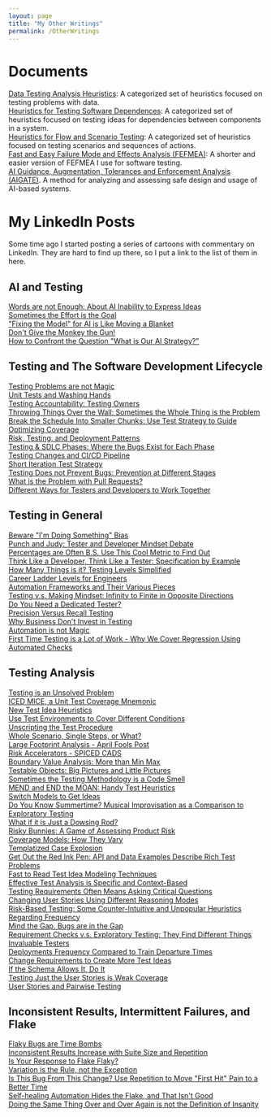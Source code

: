```yaml
---
layout: page
title: "My Other Writings"
permalink: /OtherWritings
---
```


# Documents
<a href="/assets/Data%20Testing%20Analysis%20Heuristics.pdf">Data Testing Analysis Heuristics</a>: A categorized set of heuristics focused on testing problems with data.<br>
<a href="/assets/Heuristics%20for%20Testing%20Software%20Dependencies.pdf">Heuristics for Testing Software Dependences</a>: A categorized set of heuristics focused on testing ideas for dependencies between components in a system.<br>
<a href="/assets/Heuristics%20for%20Flow%20and%20Scenario%20Testing.pdf">Heuristics for Flow and Scenario Testing</a>: A categorized set of heuristics focused on testing scenarios and sequences of actions.<br>
<a href="/assets/Fast%20and%20Easy%20Failure%20Mode%20and%20Effects%20Analysis.pdf">Fast and Easy Failure Mode and Effects Analysis (FEFMEA)</a>: A shorter and easier version of FEFMEA I use for software testing.<br>
<a href="/assets/AI%20Guidance%20Augmentation%20Tolerances%20and%20Enforcement%20analysis.pdf">AI Guidance, Augmentation, Tolerances and Enforcement Analysis (AIGATE)</a>. A method for analyzing and assessing safe design and usage of AI-based systems.<br>
# My LinkedIn Posts

Some time ago I started posting a series of cartoons with commentary on LinkedIn. They are hard to find up there, so I put a link to the list of them in here.

## AI and Testing

<a href="https://www.linkedin.com/posts/wayneroseberry_softwaretesting-softwaredevelopment-genai-activity-7309449719670263808-vmyz?utm_source=share&utm_medium=member_desktop&rcm=ACoAAAAh3ZkBmQDDIKsXxS7JDXb4_7-CCEd9B64">Words are not Enough: About AI Inability to Express Ideas</a><br>
<a href="https://www.linkedin.com/posts/wayneroseberry_softwaretesting-softwaredevelopment-yesthisisallaboutaitoolswhatdidyouthinkitwasabout-activity-7303805712353120256-x_Qt?utm_source=share&utm_medium=member_desktop&rcm=ACoAAAAh3ZkBmQDDIKsXxS7JDXb4_7-CCEd9B64">Sometimes the Effort is the Goal</a><br>
<a href="https://www.linkedin.com/posts/wayneroseberry_softwaretesting-softwaredevelopment-activity-7293638754374758400-YfYO?utm_source=share&utm_medium=member_desktop&rcm=ACoAAAAh3ZkBmQDDIKsXxS7JDXb4_7-CCEd9B64">"Fixing the Model" for AI is Like Moving a Blanket</a><br>
<a href="https://www.linkedin.com/posts/wayneroseberry_when-people-discuss-safety-and-ai-a-lot-activity-7247301680298442753-s-xL?utm_source=share&utm_medium=member_desktop&rcm=ACoAAAAh3ZkBmQDDIKsXxS7JDXb4_7-CCEd9B64">Don't Give the Monkey the Gun!</a><br>
<a href="https://www.linkedin.com/posts/wayneroseberry_dontgivethemonekythegun-softwaretesting-softwaredevelopment-activity-7341659312773021698-kgvH?utm_source=share&utm_medium=member_desktop&rcm=ACoAAAAh3ZkBmQDDIKsXxS7JDXb4_7-CCEd9B64">How to Confront the Question "What is Our AI Strategy?"</a><br>


## Testing and The Software Development Lifecycle

<a href="https://www.linkedin.com/posts/wayneroseberry_softwaretesting-softwaredevelopment-activity-7319070706275622912-UgMD?utm_source=share&utm_medium=member_desktop&rcm=ACoAAAAh3ZkBmQDDIKsXxS7JDXb4_7-CCEd9B64">Testing Problems are not Magic</a><br>
<a href="https://www.linkedin.com/posts/wayneroseberry_similar-to-restrooms-in-restaurants-activity-7315863477930102784-fBJo?utm_source=share&utm_medium=member_desktop&rcm=ACoAAAAh3ZkBmQDDIKsXxS7JDXb4_7-CCEd9B64">Unit Tests and Washing Hands</a><br>
<a href="https://www.linkedin.com/posts/wayneroseberry_softwaretesting-softwaredevelopment-shiftleftisdeadlonglifeshiftitalloverthefreakinmap-activity-7306748640247566338-Gw4Q?utm_source=share&utm_medium=member_desktop&rcm=ACoAAAAh3ZkBmQDDIKsXxS7JDXb4_7-CCEd9B64">Testing Accountability: Testing Owners</a><br>
<a href="https://www.linkedin.com/posts/wayneroseberry_softwaredevelopment-softwaretesting-nooffenseintendedtothoseinthemasonryprofession-activity-7305978373988618242-AmM0?utm_source=share&utm_medium=member_desktop&rcm=ACoAAAAh3ZkBmQDDIKsXxS7JDXb4_7-CCEd9B64">Throwing Things Over the Wall: Sometimes the Whole Thing is the Problem</a><br>
<a href="https://www.linkedin.com/posts/wayneroseberry_softwaretesting-softwaredevelopment-activity-7298728750689488896-NtPA?utm_source=share&utm_medium=member_desktop&rcm=ACoAAAAh3ZkBmQDDIKsXxS7JDXb4_7-CCEd9B64">Break the Schedule Into Smaller Chunks: Use Test Strategy to Guide Optimizing Coverage</a><br>
<a href="https://www.linkedin.com/posts/wayneroseberry_softwaretesting-softwaredevelopment-activity-7285358758329774080-thWf?utm_source=share&utm_medium=member_desktop&rcm=ACoAAAAh3ZkBmQDDIKsXxS7JDXb4_7-CCEd9B64">Risk, Testing, and Deployment Patterns</a><br>
<a href="https://www.linkedin.com/posts/wayneroseberry_softwaretesting-softwaredevelopment-activity-7284602876977369090-tZeq?utm_source=share&utm_medium=member_desktop&rcm=ACoAAAAh3ZkBmQDDIKsXxS7JDXb4_7-CCEd9B64">Testing & SDLC Phases: Where the Bugs Exist for Each Phase</a><br>
<a href="https://www.linkedin.com/posts/wayneroseberry_softwaretesting-softwaredevelopment-activity-7282462732077936640-qvyw?utm_source=share&utm_medium=member_desktop&rcm=ACoAAAAh3ZkBmQDDIKsXxS7JDXb4_7-CCEd9B64">Testing Changes and CI/CD Pipeline</a><br>
<a href="https://www.linkedin.com/posts/wayneroseberry_softwaretesting-softwaredevelopment-activity-7281181280656834560-jDye?utm_source=share&utm_medium=member_desktop&rcm=ACoAAAAh3ZkBmQDDIKsXxS7JDXb4_7-CCEd9B64">Short Iteration Test Strategy</a><br>
<a href="https://www.linkedin.com/posts/wayneroseberry_softwaretesting-softwaredevelopment-activity-7280729470401945600-osYR?utm_source=share&utm_medium=member_desktop&rcm=ACoAAAAh3ZkBmQDDIKsXxS7JDXb4_7-CCEd9B64">Testing Does not Prevent Bugs: Prevention at Different Stages</a><br>
<a href="https://www.linkedin.com/posts/wayneroseberry_i-see-a-lot-of-people-recommending-not-to-activity-7243639788178710528-AgsH?utm_source=share&utm_medium=member_desktop&rcm=ACoAAAAh3ZkBmQDDIKsXxS7JDXb4_7-CCEd9B64">What is the Problem with Pull Requests?</a><br>
<a href="https://www.linkedin.com/posts/wayneroseberry_softwaretesting-softwaredevelopment-activity-7229601704072110082-0igm?utm_source=share&utm_medium=member_desktop&rcm=ACoAAAAh3ZkBmQDDIKsXxS7JDXb4_7-CCEd9B64">Different Ways for Testers and Developers to Work Together</a><br>


## Testing in General

<a href="https://www.linkedin.com/posts/wayneroseberry_softwaretesting-softwaredevelopment-activity-7312598185019940864-gnYh?utm_source=share&utm_medium=member_desktop&rcm=ACoAAAAh3ZkBmQDDIKsXxS7JDXb4_7-CCEd9B64">Beware "I'm Doing Something" Bias</a><br>
<a href="https://www.linkedin.com/posts/wayneroseberry_softwaretesting-softwaredevelopment-yesibelieveinatestermindsetbutwhatisthatreally-activity-7304220222809329664-Xjtk?utm_source=share&utm_medium=member_desktop&rcm=ACoAAAAh3ZkBmQDDIKsXxS7JDXb4_7-CCEd9B64">Punch and Judy: Tester and Developer Mindset Debate</a><br>
<a href="https://www.linkedin.com/posts/wayneroseberry_softwaretesting-softwaredevelopment-activity-7301471738708574209-amkL?utm_source=share&utm_medium=member_desktop&rcm=ACoAAAAh3ZkBmQDDIKsXxS7JDXb4_7-CCEd9B64">Percentages are Often B.S. Use This Cool Metric to Find Out</a><br>
<a href="https://www.linkedin.com/posts/wayneroseberry_softwaretesting-softwaredevelopment-activity-7304195867488464897-QW91?utm_source=share&utm_medium=member_desktop&rcm=ACoAAAAh3ZkBmQDDIKsXxS7JDXb4_7-CCEd9B64">Think Like a Developer, Think Like a Tester: Specification by Example</a><br>
<a href="https://www.linkedin.com/posts/wayneroseberry_softwaretesting-softwaredevelopment-activity-7297992807636471809-7ssV?utm_source=share&utm_medium=member_desktop&rcm=ACoAAAAh3ZkBmQDDIKsXxS7JDXb4_7-CCEd9B64">How Many Things is it? Testing Levels Simplified</a><br>
<a href="https://www.linkedin.com/posts/wayneroseberry_softwaretesting-softwaredevelopment-activity-7289850641353510913-J5e8?utm_source=share&utm_medium=member_desktop&rcm=ACoAAAAh3ZkBmQDDIKsXxS7JDXb4_7-CCEd9B64">Career Ladder Levels for Engineers</a><br>
<a href="https://www.linkedin.com/posts/wayneroseberry_softwaretesting-softwaredevelopment-testautomation-activity-7286846273553408000-veaO?utm_source=share&utm_medium=member_desktop&rcm=ACoAAAAh3ZkBmQDDIKsXxS7JDXb4_7-CCEd9B64">Automation Frameworks and Their Various Pieces</a><br>
<a href="https://www.linkedin.com/posts/wayneroseberry_softwaretesting-softwaredevelopment-activity-7284272839938002944-dYsG?utm_source=share&utm_medium=member_desktop&rcm=ACoAAAAh3ZkBmQDDIKsXxS7JDXb4_7-CCEd9B64">Testing v.s. Making Mindset: Infinity to Finite in Opposite Directions</a><br>
<a href="https://www.linkedin.com/posts/wayneroseberry_softwaretesting-softwaredevelopment-losethedogma-activity-7248411308000194560-M3i3?utm_source=share&utm_medium=member_desktop&rcm=ACoAAAAh3ZkBmQDDIKsXxS7JDXb4_7-CCEd9B64">Do You Need a Dedicated Tester?</a><br>
<a href="https://www.linkedin.com/posts/wayneroseberry_softwaretesting-softwaredevelopment-activity-7354934355762335744-bdMY?utm_source=share&utm_medium=member_desktop&rcm=ACoAAAAh3ZkBmQDDIKsXxS7JDXb4_7-CCEd9B64">Precision Versus Recall Testing</a><br>
<a href="https://www.linkedin.com/posts/wayneroseberry_softwaretesting-softwaredevelopment-activity-7365096237731102720-Oh51?utm_source=share&utm_medium=member_desktop&rcm=ACoAAAAh3ZkBmQDDIKsXxS7JDXb4_7-CCEd9B64">Why Business Don't Invest in Testing</a><br>
<a href="https://www.linkedin.com/posts/wayneroseberry_softwaretesting-softwaredevelopment-activity-7366301118735290371-z__J?utm_source=share&utm_medium=member_desktop&rcm=ACoAAAAh3ZkBmQDDIKsXxS7JDXb4_7-CCEd9B64">Automation is not Magic</a><br>
<a href="https://www.linkedin.com/posts/wayneroseberry_softwaretesting-softwaredevelopment-testautomation-activity-7366521372245688320-zCbI?utm_source=share&utm_medium=member_desktop&rcm=ACoAAAAh3ZkBmQDDIKsXxS7JDXb4_7-CCEd9B64">First Time Testing is a Lot of Work - Why We Cover Regression Using Automated Checks</a><br>

## Testing Analysis

<a href="https://www.linkedin.com/posts/wayneroseberry_softwaretesting-softwaredevelopment-activity-7320098816009924609--30O?utm_source=share&utm_medium=member_desktop&rcm=ACoAAAAh3ZkBmQDDIKsXxS7JDXb4_7-CCEd9B64">Testing is an Unsolved Problem</a><br>
<a href="https://www.linkedin.com/posts/wayneroseberry_softwaretesting-softwaredevelopment-professionalstuntmousedonotattempt-activity-7318357267865575425-jA9o?utm_source=share&utm_medium=member_desktop&rcm=ACoAAAAh3ZkBmQDDIKsXxS7JDXb4_7-CCEd9B64">ICED MICE, a Unit Test Coverage Mnemonic</a><br>
<a href="https://www.linkedin.com/posts/wayneroseberry_softwaretesting-softwaredevelopment-activity-7316906887805841408-DYlu?utm_source=share&utm_medium=member_desktop&rcm=ACoAAAAh3ZkBmQDDIKsXxS7JDXb4_7-CCEd9B64">New Test Idea Heuristics</a><br>
<a href="https://www.linkedin.com/posts/wayneroseberry_softwaretesting-softwaredevelopment-activity-7315779316804403200-uhT5?utm_source=share&utm_medium=member_desktop&rcm=ACoAAAAh3ZkBmQDDIKsXxS7JDXb4_7-CCEd9B64">Use Test Environments to Cover Different Conditions</a><br>
<a href="https://www.linkedin.com/posts/wayneroseberry_softwaretesting-softwaredevelopment-activity-7315489334562828288-5D_g?utm_source=share&utm_medium=member_desktop&rcm=ACoAAAAh3ZkBmQDDIKsXxS7JDXb4_7-CCEd9B64">Unscripting the Test Procedure</a><br>
<a href="https://www.linkedin.com/posts/wayneroseberry_softwaretesting-softwaredevelopment-ialreadydidanaprilfirstjokepostsothisoneisreal-activity-7312875858501713921-X6q_?utm_source=share&utm_medium=member_desktop&rcm=ACoAAAAh3ZkBmQDDIKsXxS7JDXb4_7-CCEd9B64">Whole Scenario, Single Steps, or What?</a><br>
<a href="https://www.linkedin.com/posts/wayneroseberry_softwaretesting-softwaredevelopment-startsubtleandthengooverthetoponaprilfirst-activity-7312838903399337984-xAuq?utm_source=share&utm_medium=member_desktop&rcm=ACoAAAAh3ZkBmQDDIKsXxS7JDXb4_7-CCEd9B64">Large Footprint Analysis - April Fools Post</a><br>
<a href="https://www.linkedin.com/posts/wayneroseberry_softwaretesting-softwaredevelopment-activity-7309579605772746752-MFD0?utm_source=share&utm_medium=member_desktop&rcm=ACoAAAAh3ZkBmQDDIKsXxS7JDXb4_7-CCEd9B64">Risk Accelerators - SPICED CADS</a><br>
<a href="https://www.linkedin.com/posts/wayneroseberry_softwaretesting-softwaredevelopment-activity-7307186968914735104-bkjl?utm_source=share&utm_medium=member_desktop&rcm=ACoAAAAh3ZkBmQDDIKsXxS7JDXb4_7-CCEd9B64">Boundary Value Analysis: More than Min Max</a><br>
<a href="https://www.linkedin.com/posts/wayneroseberry_softwaretesting-softwaredevelopment-activity-7307066505706315776-aEkS?utm_source=share&utm_medium=member_desktop&rcm=ACoAAAAh3ZkBmQDDIKsXxS7JDXb4_7-CCEd9B64">Testable Objects: Big Pictures and Little Pictures</a><br>
<a href="https://www.linkedin.com/posts/wayneroseberry_softwaretesting-softwaredevelopment-maybethesmellisntyou-activity-7304536331307651072-o1nl?utm_source=share&utm_medium=member_desktop&rcm=ACoAAAAh3ZkBmQDDIKsXxS7JDXb4_7-CCEd9B64">Sometimes the Testing Methodology is a Code Smell</a><br>
<a href="https://www.linkedin.com/posts/wayneroseberry_softwaretesting-softwaredevelopment-fullsentencemnemonicsforthewin-activity-7303968625449676800-ej6r?utm_source=share&utm_medium=member_desktop&rcm=ACoAAAAh3ZkBmQDDIKsXxS7JDXb4_7-CCEd9B64">MEND and END the MOAN: Handy Test Heuristics</a><br>
<a href="https://www.linkedin.com/posts/wayneroseberry_softwaretesting-softwaredevelopment-activity-7303403542952742912-6Y6W?utm_source=share&utm_medium=member_desktop&rcm=ACoAAAAh3ZkBmQDDIKsXxS7JDXb4_7-CCEd9B64">Switch Models to Get Ideas</a><br>
<a href="https://www.linkedin.com/posts/wayneroseberry_softwaretesting-softwaredevelopment-activity-7299505396304510976-_Kq4?utm_source=share&utm_medium=member_desktop&rcm=ACoAAAAh3ZkBmQDDIKsXxS7JDXb4_7-CCEd9B64">Do You Know Summertime? Musical Improvisation as a Comparison to Exploratory Testing</a><br>
<a href="https://www.linkedin.com/posts/wayneroseberry_softwaretesting-softwaredevelopment-activity-7298392131147087874-RG_x?utm_source=share&utm_medium=member_desktop&rcm=ACoAAAAh3ZkBmQDDIKsXxS7JDXb4_7-CCEd9B64">What if it is Just a Dowsing Rod?</a><br>
<a href="https://www.linkedin.com/posts/wayneroseberry_softwaretesting-softwaredevelopment-riskybunniesthegame-activity-7296961296745254913-kH1Q?utm_source=share&utm_medium=member_desktop&rcm=ACoAAAAh3ZkBmQDDIKsXxS7JDXb4_7-CCEd9B64">Risky Bunnies: A Game of Assessing Product Risk</a><br>
<a href="https://www.linkedin.com/posts/wayneroseberry_softwaretesting-softwaredevelopment-activity-7295073916048261120-u1Oj?utm_source=share&utm_medium=member_desktop&rcm=ACoAAAAh3ZkBmQDDIKsXxS7JDXb4_7-CCEd9B64">Coverage Models: How They Vary</a><br>
<a href="https://www.linkedin.com/posts/wayneroseberry_softwaretesting-softwaredevelopment-activity-7292893343393488897-5xZL?utm_source=share&utm_medium=member_desktop&rcm=ACoAAAAh3ZkBmQDDIKsXxS7JDXb4_7-CCEd9B64">Templatized Case Explosion</a><br>
<a href="https://www.linkedin.com/posts/wayneroseberry_softwaretesting-softwaredevelopment-apitestingisahellofalotmorethancheckinghttpresponsecodesdammit-activity-7292601390378496000-gX0J?utm_source=share&utm_medium=member_desktop&rcm=ACoAAAAh3ZkBmQDDIKsXxS7JDXb4_7-CCEd9B64">Get Out the Red Ink Pen: API and Data Examples Describe Rich Test Problems</a><br>
<a href="https://www.linkedin.com/posts/wayneroseberry_softwaretesting-softwaredevelopment-activity-7291940576352948224-OSn0?utm_source=share&utm_medium=member_desktop&rcm=ACoAAAAh3ZkBmQDDIKsXxS7JDXb4_7-CCEd9B64">Fast to Read Test Idea Modeling Techniques</a><br>
<a href="https://www.linkedin.com/posts/wayneroseberry_softwaretesting-softwaredevelopment-thepointoftestplanningisthinkingnotspewingoutpagesoftext-activity-7289102082849021952-F574?utm_source=share&utm_medium=member_desktop&rcm=ACoAAAAh3ZkBmQDDIKsXxS7JDXb4_7-CCEd9B64">Effective Test Analysis is Specific and Context-Based</a><br>
<a href="https://www.linkedin.com/posts/wayneroseberry_softwaretesting-softwaredevelopment-yesyoucantesttherequirements-activity-7288743412730605568-S0iY?utm_source=share&utm_medium=member_desktop&rcm=ACoAAAAh3ZkBmQDDIKsXxS7JDXb4_7-CCEd9B64">Testing Requirements Often Means Asking Critical Questions</a><br>
<a href="https://www.linkedin.com/posts/wayneroseberry_softwaretesting-softwaredevelopment-activity-7284949489512046592-I9gL?utm_source=share&utm_medium=member_desktop&rcm=ACoAAAAh3ZkBmQDDIKsXxS7JDXb4_7-CCEd9B64">Changing User Stories Using Different Reasoning Modes</a><br>
<a href="https://www.linkedin.com/posts/wayneroseberry_softwaretesting-softwaredevelopment-activity-7281753926008238080-CmYo?utm_source=share&utm_medium=member_desktop&rcm=ACoAAAAh3ZkBmQDDIKsXxS7JDXb4_7-CCEd9B64">Risk-Based Testing: Some Counter-Intuitive and Unpopular Heuristics Regarding Frequency</a><br>
<a href="https://www.linkedin.com/posts/wayneroseberry_softwaretesting-softwaredevelopment-activity-7281401793496981506-lYRQ?utm_source=share&utm_medium=member_desktop&rcm=ACoAAAAh3ZkBmQDDIKsXxS7JDXb4_7-CCEd9B64">Mind the Gap. Bugs are in the Gap</a><br>
<a href="https://www.linkedin.com/posts/wayneroseberry_softwaretesting-softwaredevelopment-activity-7280277093668569088-hZxr?utm_source=share&utm_medium=member_desktop&rcm=ACoAAAAh3ZkBmQDDIKsXxS7JDXb4_7-CCEd9B64">Requirement Checks v.s. Exploratory Testing: They Find Different Things</a><br>
<a href="https://www.linkedin.com/posts/wayneroseberry_softwaretesting-softwaredevelopment-forsomereasonthesethingsarealwaysreceivedwellascartoons-activity-7271247696399626240-LOFp?utm_source=share&utm_medium=member_desktop&rcm=ACoAAAAh3ZkBmQDDIKsXxS7JDXb4_7-CCEd9B64">Invaluable Testers</a><br>
<a href="https://www.linkedin.com/posts/wayneroseberry_softwaretesting-softwaredevelopment-activity-7260791496977625088-um4t?utm_source=share&utm_medium=member_desktop&rcm=ACoAAAAh3ZkBmQDDIKsXxS7JDXb4_7-CCEd9B64">Deployments Frequency Compared to Train Departure Times</a><br>
<a href="https://www.linkedin.com/posts/wayneroseberry_softwaretesting-softwaredevelopment-activity-7230647613782421506-26AF?utm_source=share&utm_medium=member_desktop&rcm=ACoAAAAh3ZkBmQDDIKsXxS7JDXb4_7-CCEd9B64">Change Requirements to Create More Test Ideas</a><br>
<a href="https://www.linkedin.com/posts/wayneroseberry_softwaretesting-softwaredevelopment-activity-7363333426734628864-JYDO?utm_source=share&utm_medium=member_desktop&rcm=ACoAAAAh3ZkBmQDDIKsXxS7JDXb4_7-CCEd9B64">If the Schema Allows It, Do It</a><br>
<a href="https://www.linkedin.com/posts/wayneroseberry_softwaretesting-softwaredevelopment-activity-7365084122861539329-hBkv?utm_source=share&utm_medium=member_desktop&rcm=ACoAAAAh3ZkBmQDDIKsXxS7JDXb4_7-CCEd9B64">Testing Just the User Stories is Weak Coverage</a><br>
<a href="https://www.linkedin.com/posts/wayneroseberry_softwaretesting-softwaredevelopment-activity-7365409685077680128-NKYY?utm_source=share&utm_medium=member_desktop&rcm=ACoAAAAh3ZkBmQDDIKsXxS7JDXb4_7-CCEd9B64">User Stories and Pairwise Testing</a><br>


## Inconsistent Results, Intermittent Failures, and Flake

<a href="https://www.linkedin.com/posts/wayneroseberry_softwaretesting-softwaredevelopment-activity-7282118568136134657-2VEO?utm_source=share&utm_medium=member_desktop&rcm=ACoAAAAh3ZkBmQDDIKsXxS7JDXb4_7-CCEd9B64">Flaky Bugs are Time Bombs</a><br>
<a href="https://www.linkedin.com/posts/wayneroseberry_softwaretesting-softwaredevelopment-embracetheflake-activity-7291122047370301440-xKfF?utm_source=share&utm_medium=member_desktop&rcm=ACoAAAAh3ZkBmQDDIKsXxS7JDXb4_7-CCEd9B64">Inconsistent Results Increase with Suite Size and Repetition</a><br>
<a href="https://www.linkedin.com/posts/wayneroseberry_softwaretesting-softwaredevelopment-embracetheflake-activity-7313187722733461504-kQF6?utm_source=share&utm_medium=member_desktop&rcm=ACoAAAAh3ZkBmQDDIKsXxS7JDXb4_7-CCEd9B64">Is Your Response to Flake Flaky?</a><br>
<a href="https://www.linkedin.com/posts/wayneroseberry_softwaretesting-softwaredevelopment-embracetheflake-activity-7291974022597132289-v1-b?utm_source=share&utm_medium=member_desktop&rcm=ACoAAAAh3ZkBmQDDIKsXxS7JDXb4_7-CCEd9B64">Variation is the Rule, not the Exception</a><br>
<a href="https://www.linkedin.com/posts/wayneroseberry_softwaretesting-softwaredevelopment-embracetheflake-activity-7291620239253876736-smi4?utm_source=share&utm_medium=member_desktop&rcm=ACoAAAAh3ZkBmQDDIKsXxS7JDXb4_7-CCEd9B64">Is This Bug From This Change? Use Repetition to Move "First Hit" Pain to a Better Time</a><br>
<a href="https://www.linkedin.com/posts/wayneroseberry_softwaretesting-softwaredevelopment-activity-7333136895264133120-TNAx?utm_source=share&utm_medium=member_desktop&rcm=ACoAAAAh3ZkBmQDDIKsXxS7JDXb4_7-CCEd9B64">Self-healing Automation Hides the Flake, and That Isn't Good</a><br>
<a href="https://www.linkedin.com/posts/wayneroseberry_softwaretesting-embracetheflake-activity-7339430234024222721-b0qO?utm_source=share&utm_medium=member_desktop&rcm=ACoAAAAh3ZkBmQDDIKsXxS7JDXb4_7-CCEd9B64">Doing the Same Thing Over and Over Again is not the Definition of Insanity</a><br>

